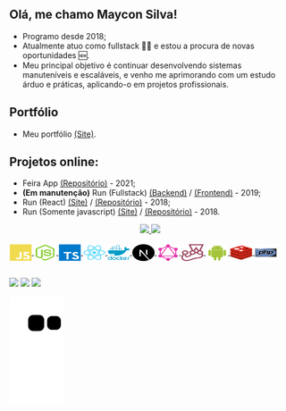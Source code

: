 ## Olá, me chamo Maycon Silva!

- Programo desde 2018;
- Atualmente atuo como fullstack 👩‍💻 e estou a procura de novas oportunidades 🆕.
- Meu principal objetivo é continuar desenvolvendo sistemas manuteníveis e escaláveis, e venho me aprimorando com um estudo árduo e práticas, aplicando-o em projetos profissionais.

## Portfólio
 - Meu portfólio [(Site)](https://portfolio-five-beta-17.vercel.app).

## Projetos online:
 - Feira App [(Repositório)](https://github.com/JoseMayconHS/feiraapp-readme) - 2021;
 - **(Em manutenção)** Run (Fullstack) [(Backend)](https://github.com/JoseMayconHS/run-backend) /  [(Frontend)](https://github.com/JoseMayconHS/run-frontend) - 2019;
 - Run (React) [(Site)](https://run-react.vercel.app/) / [(Repositório)](https://github.com/JoseMayconHS/run-react) - 2018;
 - Run (Somente javascript) [(Site)](https://run-javascript.vercel.app/) / [(Repositório)](https://github.com/JoseMayconHS/run-javascript) - 2018.

<div align="center">
  <a href="https://github.com/JoseMayconHS">
  <img height="180em" src="https://github-readme-stats.vercel.app/api?username=JoseMayconHS&show_icons=true&theme=github_dark&include_all_commits=true&count_private=true"/>
  <img height="180em" src="https://github-readme-stats.vercel.app/api/top-langs/?username=JoseMayconHS&layout=compact&langs_count=7&theme=github_dark"/>
</div>
<div style="display: inline_block"><br>
  <img align="center" alt="Js" height="30" width="40" src="https://raw.githubusercontent.com/devicons/devicon/master/icons/javascript/javascript-plain.svg">
  <img align="center" alt="Node" height="30" width="40" src="https://raw.githubusercontent.com/devicons/devicon/master/icons/nodejs/nodejs-original.svg">
  <img align="center" alt="Ts" height="30" width="40" src="https://raw.githubusercontent.com/devicons/devicon/master/icons/typescript/typescript-plain.svg">
  <img align="center" alt="React" height="30" width="40" src="https://raw.githubusercontent.com/devicons/devicon/master/icons/react/react-original.svg">
  <img align="center" alt="Docker" height="30" width="40" src="https://raw.githubusercontent.com/devicons/devicon/master/icons/docker/docker-plain-wordmark.svg">
  <img align="center" alt="Nextjs" height="30" width="40" src="https://raw.githubusercontent.com/devicons/devicon/master/icons/nextjs/nextjs-original.svg">
  <img align="center" alt="Graphql" height="30" width="40" src="https://raw.githubusercontent.com/devicons/devicon/master/icons/graphql/graphql-plain.svg">
  <img align="center" alt="Jest" height="30" width="40" src="https://raw.githubusercontent.com/devicons/devicon/master/icons/jest/jest-plain.svg">
  <img align="center" alt="Android" height="30" width="40" src="https://raw.githubusercontent.com/devicons/devicon/master/icons/android/android-plain.svg">
  <img align="center" alt="Scoket.io" height="30" width="40" src="https://raw.githubusercontent.com/devicons/devicon/master/icons/redis/redis-original.svg">
  <img align="center" alt="PHP" height="30" width="40" src="https://raw.githubusercontent.com/devicons/devicon/master/icons/php/php-original.svg">
</div>
  
  ##
 
<div> 
  <a href="https://instagram.com/j.maycon.hs" target="_blank"><img src="https://img.shields.io/badge/-Instagram-%23E4405F?style=for-the-badge&logo=instagram&logoColor=white" target="_blank"></a>
  <a href = "mailto:jose.maycon.hermogenes.silva@gmail.com"><img src="https://img.shields.io/badge/-Gmail-%23333?style=for-the-badge&logo=gmail&logoColor=white" target="_blank"></a>
  <a href="https://www.linkedin.com/in/jose-maycon-19a217190" target="_blank"><img src="https://img.shields.io/badge/-LinkedIn-%230077B5?style=for-the-badge&logo=linkedin&logoColor=white" target="_blank"></a> 
 
  ![Snake animation](https://github.com/josemayconhs/josemayconhs/blob/output/github-contribution-grid-snake.svg)
 
</div>
